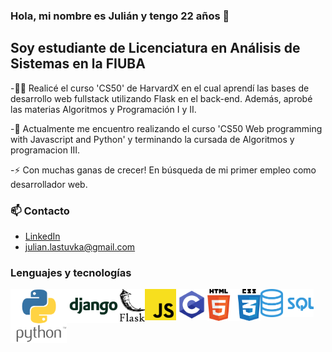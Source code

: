  

<!--
**julianlastuvka/julianlastuvka** is a ✨ _special_ ✨ repository because its `README.md` (this file) appears on your GitHub profile.

Here are some ideas to get you started:

- 🔭 I’m currently working on ...
- 🌱 I’m currently learning ...
- 👯 I’m looking to collaborate on ...
- 🤔 I’m looking for help with ...
- 💬 Ask me about ...
- 📫 How to reach me: ...
- 😄 Pronouns: ...
- ⚡ Fun fact: ...
-->

### Hola, mi nombre es Julián y tengo 22 años 👋

## Soy estudiante de Licenciatura en Análisis de Sistemas en la FIUBA

-:student: Realicé el curso 'CS50' de HarvardX en el cual aprendí las bases de desarrollo web fullstack utilizando Flask en el back-end.
Además, aprobé las materias Algoritmos y Programación I y II. 

-🌱 Actualmente me encuentro realizando el curso 'CS50 Web programming with Javascript and Python' y terminando la cursada de Algoritmos y programacion III.

-⚡ Con muchas ganas de crecer! En búsqueda de mi primer empleo como desarrollador web.

### 📫 Contacto
- [LinkedIn]
- julian.lastuvka@gmail.com

### Lenguajes y tecnologías

<img align="left" alt="Python" width="90px" src="/static/Python-Symbol.png" />
<img align="left" alt="Django" width="85px" src="/static/Django_logo_PNG1.png" />
<img align="left" alt="Flask" width="40px" src="/static/flask.svg" />
<img align="left" alt="JS" width="50px" src="/static/1024px-Unofficial_JavaScript_logo_2.svg.png" />
<img align="left" alt="C" width="50px" src="/static/C.png" />
<img align="left" alt="html_css" width="85px" src="/static/pngwing.com.png" />
<img align="left" alt="sql" width="85px" src="/static/kisspng-microsoft-sql-server-mysql-database-logo-5b098c6ee92a46.0488681015273524309551.png" />







[linkedin]: https://www.linkedin.com/in/julian-lastuvka/
